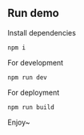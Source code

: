 ## Run demo  
Install dependencies
``` 
npm i  
```
For development
```
npm run dev  
```
For deployment
```
npm run build
```
Enjoy~